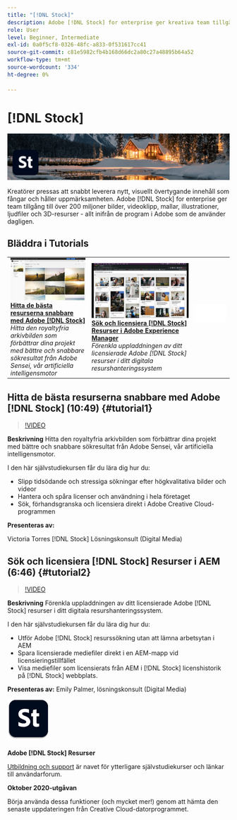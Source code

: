 ```yaml
---
title: "[!DNL Stock]"
description: Adobe [!DNL Stock] for enterprise ger kreativa team tillgång till över 200 miljoner bilder, videor, mallar, illustrationer, ljudfiler och 3D-resurser
role: User
level: Beginner, Intermediate
exl-id: 0a0f5cf8-0326-48fc-a833-0f531617cc41
source-git-commit: c81e5982cfb4b168d66dc2a80c27a48895b64a52
workflow-type: tm+mt
source-wordcount: '334'
ht-degree: 0%

---
```


# [!DNL Stock]

![Tutorial Hero Image](../assets/Stock.jpg)

Kreatörer pressas att snabbt leverera nytt, visuellt övertygande innehåll som fångar och håller uppmärksamheten. Adobe [!DNL Stock] for enterprise ger team tillgång till över 200 miljoner bilder, videoklipp, mallar, illustrationer, ljudfiler och 3D-resurser - allt inifrån de program i Adobe som de använder dagligen.

## Bläddra i Tutorials

<table style="table-layout:fixed">
<tr>
 <td>
   <a href="stock.md#tutorial1">
      <img alt="Hitta de bästa resurserna snabbare med Adobe [!DNL Stock]" src="../assets/stock_torres_thumbnail.jpg" />
   </a>
    <div>
   <a href="stock.md#tutorial1"><strong>Hitta de bästa resurserna snabbare med Adobe [!DNL Stock]</strong></a>
    </div>
    <em>Hitta den royaltyfria arkivbilden som förbättrar dina projekt med bättre och snabbare sökresultat från Adobe Sensei, vår artificiella intelligensmotor</em>
    <br>
  </td>
  <td>
   <a href="stock.md#tutorial2">
      <img alt="Sök och licensiera [!DNL Stock] Resurser i AEM" src="../assets/stock_aemintegration_palmer_thumbnail.jpg" />
   </a>
    <div>
   <a href="stock.md#tutorial2"><strong>Sök och licensiera [!DNL Stock] Resurser i Adobe Experience Manager</strong></a>
    </div>
    <em>Förenkla uppladdningen av ditt licensierade Adobe [!DNL Stock] resurser i ditt digitala resurshanteringssystem</em>
    <br>
  </td>
  <td>
    <img alt="Mellanrum" src="../assets/Whitespacer.png" />
    <div>
    <br>
  </td>
</tr>
</table>

## Hitta de bästa resurserna snabbare med Adobe [!DNL Stock] (10:49) {#tutorial1}

>[!VIDEO](https://video.tv.adobe.com/v/326951?hidetitle=true)

**Beskrivning**
Hitta den royaltyfria arkivbilden som förbättrar dina projekt med bättre och snabbare sökresultat från Adobe Sensei, vår artificiella intelligensmotor.

I den här självstudiekursen får du lära dig hur du:
* Slipp tidsödande och stressiga sökningar efter högkvalitativa bilder och videor
* Hantera och spåra licenser och användning i hela företaget
* Sök, förhandsgranska och licensiera direkt i Adobe Creative Cloud-programmen

**Presenteras av:**

Victoria Torres [!DNL Stock] Lösningskonsult (Digital Media)

## Sök och licensiera [!DNL Stock] Resurser i AEM (6:46) {#tutorial2}

>[!VIDEO](https://video.tv.adobe.com/v/326952?hidetitle=true)

**Beskrivning**
Förenkla uppladdningen av ditt licensierade Adobe [!DNL Stock] resurser i ditt digitala resurshanteringssystem.

I den här självstudiekursen får du lära dig hur du:
* Utför Adobe [!DNL Stock] resurssökning utan att lämna arbetsytan i AEM
* Spara licensierade mediefiler direkt i en AEM-mapp vid licensieringstillfället
* Visa mediefiler som licensierats från AEM i [!DNL Stock] licenshistorik på [!DNL Stock] webbplats.

**Presenteras av:**
Emily Palmer, lösningskonsult (Digital Media)

![[!DNL Stock] Logotyp](../assets/st_appicon_96.png)

**Adobe [!DNL Stock] Resurser**

[Utbildning och support](https://helpx.adobe.com/support/stock.html) är navet för ytterligare självstudiekurser och länkar till användarforum.

**Oktober 2020-utgåvan**

Börja använda dessa funktioner (och mycket mer!) genom att hämta den senaste uppdateringen från Creative Cloud-datorprogrammet.
